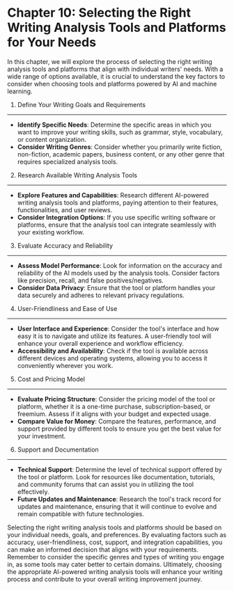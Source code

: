 Chapter 10: Selecting the Right Writing Analysis Tools and Platforms for Your Needs
===================================================================================

In this chapter, we will explore the process of selecting the right writing analysis tools and platforms that align with individual writers' needs. With a wide range of options available, it is crucial to understand the key factors to consider when choosing tools and platforms powered by AI and machine learning.

1. Define Your Writing Goals and Requirements
---------------------------------------------

* **Identify Specific Needs**: Determine the specific areas in which you want to improve your writing skills, such as grammar, style, vocabulary, or content organization.
* **Consider Writing Genres**: Consider whether you primarily write fiction, non-fiction, academic papers, business content, or any other genre that requires specialized analysis tools.

2. Research Available Writing Analysis Tools
--------------------------------------------

* **Explore Features and Capabilities**: Research different AI-powered writing analysis tools and platforms, paying attention to their features, functionalities, and user reviews.
* **Consider Integration Options**: If you use specific writing software or platforms, ensure that the analysis tool can integrate seamlessly with your existing workflow.

3. Evaluate Accuracy and Reliability
------------------------------------

* **Assess Model Performance**: Look for information on the accuracy and reliability of the AI models used by the analysis tools. Consider factors like precision, recall, and false positives/negatives.
* **Consider Data Privacy**: Ensure that the tool or platform handles your data securely and adheres to relevant privacy regulations.

4. User-Friendliness and Ease of Use
------------------------------------

* **User Interface and Experience**: Consider the tool's interface and how easy it is to navigate and utilize its features. A user-friendly tool will enhance your overall experience and workflow efficiency.
* **Accessibility and Availability**: Check if the tool is available across different devices and operating systems, allowing you to access it conveniently wherever you work.

5. Cost and Pricing Model
-------------------------

* **Evaluate Pricing Structure**: Consider the pricing model of the tool or platform, whether it is a one-time purchase, subscription-based, or freemium. Assess if it aligns with your budget and expected usage.
* **Compare Value for Money**: Compare the features, performance, and support provided by different tools to ensure you get the best value for your investment.

6. Support and Documentation
----------------------------

* **Technical Support**: Determine the level of technical support offered by the tool or platform. Look for resources like documentation, tutorials, and community forums that can assist you in utilizing the tool effectively.
* **Future Updates and Maintenance**: Research the tool's track record for updates and maintenance, ensuring that it will continue to evolve and remain compatible with future technologies.

Selecting the right writing analysis tools and platforms should be based on your individual needs, goals, and preferences. By evaluating factors such as accuracy, user-friendliness, cost, support, and integration capabilities, you can make an informed decision that aligns with your requirements. Remember to consider the specific genres and types of writing you engage in, as some tools may cater better to certain domains. Ultimately, choosing the appropriate AI-powered writing analysis tools will enhance your writing process and contribute to your overall writing improvement journey.
